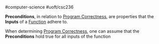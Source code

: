 #computer-science 
#uoft/csc236 

**Preconditions**, in relation to [Program Correctness](Program%20Correctness.md), are properties that the **Inputs** of a [Function](../../../Mathematics/MAT235%20Notes/Function.md) adhere to.

When determining [Program Correctness](Program%20Correctness.md), one can assume that the **Preconditions** hold true for all inputs of the function
